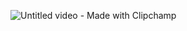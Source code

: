 ![Untitled video - Made with Clipchamp](https://github.com/raghadafghani/PIC16f877a-Project/assets/105122460/2787a039-1803-4759-9ca8-da9b59395cf1)
